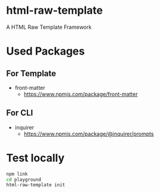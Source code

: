 # html-raw-template

A HTML Raw Template Framework

# Used Packages

## For Template

- front-matter
  - https://www.npmjs.com/package/front-matter

## For CLI

- inquirer
  - https://www.npmjs.com/package/@inquirer/prompts

# Test locally

```bash
npm link
cd playground
html-raw-template init
```
